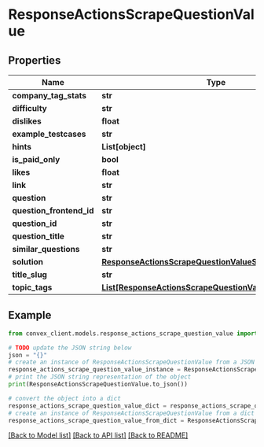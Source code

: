 # ResponseActionsScrapeQuestionValue


## Properties

Name | Type | Description | Notes
------------ | ------------- | ------------- | -------------
**company_tag_stats** | **str** |  | 
**difficulty** | **str** |  | 
**dislikes** | **float** |  | 
**example_testcases** | **str** |  | 
**hints** | **List[object]** |  | 
**is_paid_only** | **bool** |  | 
**likes** | **float** |  | 
**link** | **str** |  | 
**question** | **str** |  | 
**question_frontend_id** | **str** |  | 
**question_id** | **str** |  | 
**question_title** | **str** |  | 
**similar_questions** | **str** |  | 
**solution** | [**ResponseActionsScrapeQuestionValueSolution**](ResponseActionsScrapeQuestionValueSolution.md) |  | 
**title_slug** | **str** |  | 
**topic_tags** | [**List[ResponseActionsScrapeQuestionValueTopicTagsInner]**](ResponseActionsScrapeQuestionValueTopicTagsInner.md) |  | 

## Example

```python
from convex_client.models.response_actions_scrape_question_value import ResponseActionsScrapeQuestionValue

# TODO update the JSON string below
json = "{}"
# create an instance of ResponseActionsScrapeQuestionValue from a JSON string
response_actions_scrape_question_value_instance = ResponseActionsScrapeQuestionValue.from_json(json)
# print the JSON string representation of the object
print(ResponseActionsScrapeQuestionValue.to_json())

# convert the object into a dict
response_actions_scrape_question_value_dict = response_actions_scrape_question_value_instance.to_dict()
# create an instance of ResponseActionsScrapeQuestionValue from a dict
response_actions_scrape_question_value_from_dict = ResponseActionsScrapeQuestionValue.from_dict(response_actions_scrape_question_value_dict)
```
[[Back to Model list]](../README.md#documentation-for-models) [[Back to API list]](../README.md#documentation-for-api-endpoints) [[Back to README]](../README.md)


